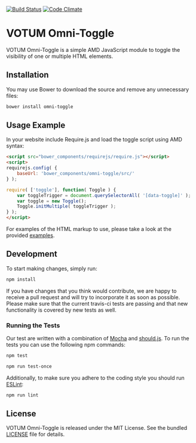 [![Build Status](https://travis-ci.org/votum/omni-toggle.svg?branch=master)](https://travis-ci.org/votum/omni-toggle)
[![Code Climate](https://codeclimate.com/github/votum/omni-toggle/badges/gpa.svg)](https://codeclimate.com/github/votum/omni-toggle)

# VOTUM Omni-Toggle

VOTUM Omni-Toggle is a simple AMD JavaScript module to toggle the visibility of one or multiple HTML elements.

## Installation

You may use Bower to download the source and remove any unnecessary files:

```bash
bower install omni-toggle
```

## Usage Example

In your website include Require.js and load the toggle script using AMD syntax:

```html
<script src="bower_components/requirejs/require.js"></script>
<script>
requirejs.config( {
    baseUrl: 'bower_components/omni-toggle/src/'
} );

require( ['toggle'], function( Toggle ) {
    var toggleTrigger = document.querySelectorAll( '[data-toggle]' );
    var toggle = new Toggle();
    Toggle.initMultiple( toggleTrigger );
} );
</script>
```

For examples of the HTML markup to use, please take a look at the provided [examples](docs/example.htm).

## Development

To start making changes, simply run:

```bash
npm install
```

If you have changes that you think would contribute, we are happy to receive a pull request and will try to incorporate it as soon as possible. Please make sure that the current travis-ci tests are passing and that new functionality is covered by new tests as well.

### Running the Tests

Our test are written with a combination of [Mocha](https://mochajs.org/) and [should.js](https://github.com/shouldjs/should.js). To run the tests you can use the following npm commands:

```bash
npm test
```

```bash
npm run test-once
```

Additionally, to make sure you adhere to the coding style you should run
[ESLint](http://eslint.org/):

```bash
npm run lint
```

## License

VOTUM Omni-Toggle is released under the MIT License. See the bundled [LICENSE](LICENSE) file for details.
